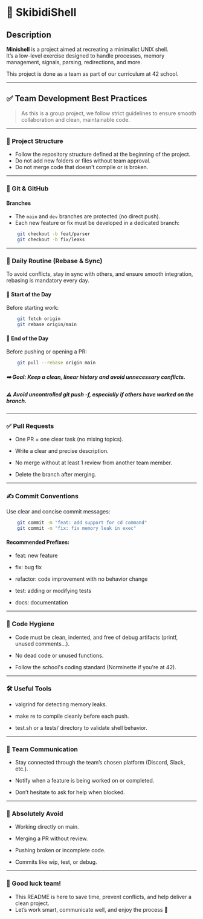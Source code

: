 # 🐚 SkibidiShell

## Description

**Minishell** is a project aimed at recreating a minimalist UNIX shell.  
It’s a low-level exercise designed to handle processes, memory management, signals, parsing, redirections, and more.

This project is done as a team as part of our curriculum at 42 school.

---

## ✅ Team Development Best Practices

> As this is a group project, we follow strict guidelines to ensure smooth collaboration and clean, maintainable code.

---

### 🧱 Project Structure

- Follow the repository structure defined at the beginning of the project.
- Do not add new folders or files without team approval.
- Do not merge code that doesn't compile or is broken.

---

### 🔁 Git & GitHub

#### Branches

- The `main` and `dev` branches are protected (no direct push).
- Each new feature or fix must be developed in a dedicated branch:
```bash
	git checkout -b feat/parser
	git checkout -b fix/leaks
```
---

###  📆 Daily Routine (Rebase & Sync)

To avoid conflicts, stay in sync with others, and ensure smooth integration, rebasing is mandatory every day.

#### 🔄 Start of the Day

Before starting work:
```bash
	git fetch origin
	git rebase origin/main
```
#### 🛑 End of the Day

Before pushing or opening a PR:
```bash
	git pull --rebase origin main
```
##### ➡️ Goal: Keep a clean, linear history and avoid unnecessary conflicts.
##### ⚠️ Avoid uncontrolled git push -f, especially if others have worked on the branch.

---

### ✅ Pull Requests

- One PR = one clear task (no mixing topics).

- Write a clear and precise description.

- No merge without at least 1 review from another team member.

- Delete the branch after merging.

---

### ✍️ Commit Conventions

Use clear and concise commit messages:
```bash
	git commit -m "feat: add support for cd command"
	git commit -m "fix: fix memory leak in exec"
```
#### Recommended Prefixes:

- feat: new feature

- fix: bug fix

- refactor: code improvement with no behavior change

- test: adding or modifying tests

- docs: documentation

---

### 🧹 Code Hygiene

- Code must be clean, indented, and free of debug artifacts (printf, unused comments...).

- No dead code or unused functions.

- Follow the school's coding standard (Norminette if you're at 42).

---

### 🛠 Useful Tools

- valgrind for detecting memory leaks.

- make re to compile cleanly before each push.

- test.sh or a tests/ directory to validate shell behavior.

---

### 🤝 Team Communication

- Stay connected through the team’s chosen platform (Discord, Slack, etc.).

- Notify when a feature is being worked on or completed.

- Don’t hesitate to ask for help when blocked.

---

### 🧨 Absolutely Avoid

- Working directly on main.

- Merging a PR without review.

- Pushing broken or incomplete code.

- Commits like wip, test, or debug.

---

### 🚀 Good luck team!

- This README is here to save time, prevent conflicts, and help deliver a clean project.
- Let’s work smart, communicate well, and enjoy the process 💪